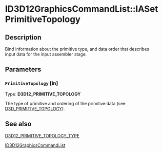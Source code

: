 # ID3D12GraphicsCommandList::IASetPrimitiveTopology

## Description

Bind information about the primitive type, and data order that describes input data for the input assembler stage.

## Parameters

### `PrimitiveTopology` [in]

Type: **D3D12_PRIMITIVE_TOPOLOGY**

The type of primitive and ordering of the primitive data (see [D3D_PRIMITIVE_TOPOLOGY](https://learn.microsoft.com/windows/desktop/api/d3dcommon/ne-d3dcommon-d3d_primitive_topology)).

## See also

[D3D12_PRIMITIVE_TOPOLOGY_TYPE](https://learn.microsoft.com/windows/desktop/api/d3d12/ne-d3d12-d3d12_primitive_topology_type)

[ID3D12GraphicsCommandList](https://learn.microsoft.com/windows/desktop/api/d3d12/nn-d3d12-id3d12graphicscommandlist)